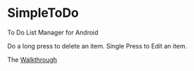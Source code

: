 # SimpleToDo
To Do List Manager for Android

Do a long press to delete an item.
Single Press to Edit an item.

The [Walkthrough](https://github.com/scottrichards/SimpleToDo/blob/master/walkthrough/ToDoList.gif "Walkthrough")
